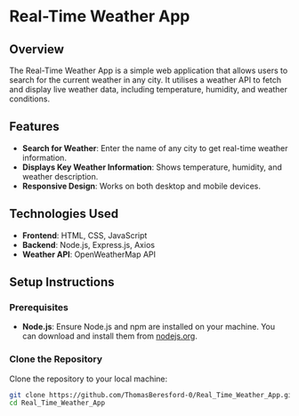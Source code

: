 # Real-Time Weather App

## Overview

The Real-Time Weather App is a simple web application that allows users to search for the current weather in any city. It utilises a weather API to fetch and display live weather data, including temperature, humidity, and weather conditions.

## Features

- **Search for Weather**: Enter the name of any city to get real-time weather information.
- **Displays Key Weather Information**: Shows temperature, humidity, and weather description.
- **Responsive Design**: Works on both desktop and mobile devices.

## Technologies Used

- **Frontend**: HTML, CSS, JavaScript
- **Backend**: Node.js, Express.js, Axios
- **Weather API**: OpenWeatherMap API

## Setup Instructions

### Prerequisites

- **Node.js**: Ensure Node.js and npm are installed on your machine. You can download and install them from [nodejs.org](https://nodejs.org/).

### Clone the Repository

Clone the repository to your local machine:

```bash
git clone https://github.com/ThomasBeresford-0/Real_Time_Weather_App.git
cd Real_Time_Weather_App


